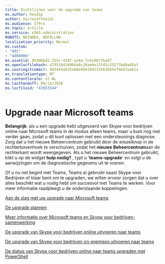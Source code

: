 ```yaml
---
title: Richtlijnen voor de upgrade van teams
ms.author: heidip
author: microsoftheidi
ms.audience: ITPro
ms.topic: article
ms.service: o365-administration
ROBOTS: NOINDEX, NOFOLLOW
localization_priority: Normal
ms.custom:
- "982"
- "4000006"
ms.assetid: 0530bbd2-255c-434f-a24a-7c6c0877bad7
ms.openlocfilehash: d79518434904a8c26ae0e15fd1c23177b68a05af
ms.sourcegitcommit: 483444ab35ab0e4d410d121562045efde47aa61a
ms.translationtype: MT
ms.contentlocale: nl-NL
ms.lasthandoff: 09/14/2020
ms.locfileid: "47653544"
---
```

# <a name="microsoft-teams-upgrade"></a>Upgrade naar Microsoft teams

**Belangrijk**: als u een upgrade hebt uitgevoerd van Skype voor bedrijven online naar Microsoft teams in de modus alleen teams, maar u kunt nog niet verder gaan, zodat u dit kunt oplossen met een ondersteunings diagnose. Zorg dat u het nieuwe Beheercentrum gebruikt door de wisselknop in de rechterbovenhoek te verschuiven, zodat het **nieuwe Beheercentrum**aan de rechterkant wordt weergegeven. Als u het nieuwe Beheercentrum gebruikt, klikt u op de widget **hulp nodig?** , typt u '**teams-upgrade**' en volgt u de aanwijzingen om de diagnostische gegevens uit te voeren.

Of u nu net begint met Teams, Teams al gebruikt naast Skype voor Bedrijven of klaar bent om te upgraden, we willen ervoor zorgen dat u over alles beschikt wat u nodig hebt om succesvol met Teams te werken. Voor meer informatie raadpleegt u de onderstaande koppelingen.

[Aan de slag met uw upgrade naar Microsoft teams](https://docs.microsoft.com/MicrosoftTeams/upgrade-start-here)

[De upgrade plannen](https://docs.microsoft.com/MicrosoftTeams/upgrade-plan-journey)

[Meer informatie over Microsoft teams en Skype voor bedrijven-samenwerking](https://docs.microsoft.com/MicrosoftTeams/teams-and-skypeforbusiness-coexistence-and-interoperability)

[De upgrade van Skype voor bedrijven online uitvoeren naar teams](https://docs.microsoft.com/MicrosoftTeams/upgrade-to-teams-execute-skypeforbusinessonline)

[De upgrade van Skype voor bedrijven on-premises uitvoeren naar teams](https://docs.microsoft.com/MicrosoftTeams/upgrade-to-teams-execute-skypeforbusinesshybridonprem)
 
[De status van Skype voor bedrijven online naar teams upgraden met PowerShell](https://docs.microsoft.com/powershell/module/skype/get-csteamsupgradestatus?view=skype-ps)